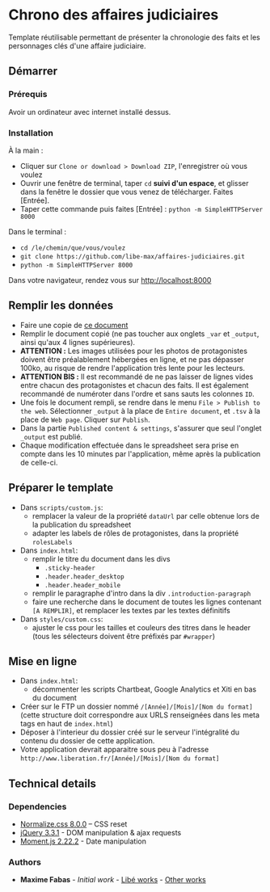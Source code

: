 # Chrono des affaires judiciaires

Template réutilisable permettant de présenter la chronologie des faits et les personnages clés d'une affaire judiciaire.

## Démarrer

### Prérequis

Avoir un ordinateur avec internet installé dessus.

### Installation

À la main :
- Cliquer sur `Clone or download > Download ZIP`, l'enregistrer où vous voulez
- Ouvrir une fenêtre de terminal, taper `cd` **suivi d'un espace**, et glisser dans la fenêtre le dossier que vous venez de télécharger. Faites [Entrée].
- Taper cette commande puis faites [Entrée] : `python -m SimpleHTTPServer 8000`

Dans le terminal :
- `cd /le/chemin/que/vous/voulez`
- `git clone https://github.com/libe-max/affaires-judiciaires.git`
- `python -m SimpleHTTPServer 8000`

Dans votre navigateur, rendez vous sur [http://localhost:8000](http://localhost:8000)

## Remplir les données

- Faire une copie de [ce document](https://docs.google.com/spreadsheets/d/15Z9IKSSp8nuG6DVWsJy9FpHNt0EvqdIhz0T8u0CnZZM/edit?usp=sharing)
- Remplir le document copié (ne pas toucher aux onglets `_var` et `_output`, ainsi qu'aux 4 lignes supérieures).
- **ATTENTION :** Les images utilisées pour les photos de protagonistes doivent être préalablement hébergées en ligne, et ne pas dépasser 100ko, au risque de rendre l'application très lente pour les lecteurs.
- **ATTENTION BIS :** Il est recommandé de ne pas laisser de lignes vides entre chacun des protagonistes et chacun des faits. Il est également recommandé de numéroter dans l'ordre et sans sauts les colonnes `ID`.
- Une fois le document rempli, se rendre dans le menu `File > Publish to the web`. Sélectionner `_output` à la place de `Entire document`, et `.tsv` à la place de `Web page`. Cliquer sur `Publish`.
- Dans la partie `Published content & settings`, s'assurer que seul l'onglet `_output` est publié.
- Chaque modification effectuée dans le spreadsheet sera prise en compte dans les 10 minutes par l'application, même après la publication de celle-ci.

## Préparer le template

- Dans `scripts/custom.js`:
  - remplacer la valeur de la propriété `dataUrl` par celle obtenue lors de la publication du spreadsheet
  - adapter les labels de rôles de protagonistes, dans la propriété `rolesLabels`
- Dans `index.html`:
  - remplir le titre du document dans les divs
    - `.sticky-header`
    - `.header.header_desktop`
    - `.header.header_mobile`
  - remplir le paragraphe d'intro dans la div `.introduction-paragraph`
  - faire une recherche dans le document de toutes les lignes contenant `[A REMPLIR]`, et remplacer les textes par les textes définitifs
- Dans `styles/custom.css`:
  - ajuster le css pour les tailles et couleurs des titres dans le header (tous les sélecteurs doivent être préfixés par `#wrapper`)

## Mise en ligne

- Dans `index.html`:
  - décommenter les scripts Chartbeat, Google Analytics et Xiti en bas du document 
- Créer sur le FTP un dossier nommé `/[Année]/[Mois]/[Nom du format]` (cette structure doit correspondre aux URLS renseignées dans les meta tags en haut de `index.html`)
- Déposer à l'interieur du dossier créé sur le serveur l'intégralité du contenu du dossier de cette application.
- Votre application devrait apparaitre sous peu à l'adresse `http://www.liberation.fr/[Année]/[Mois]/[Nom du format]`


## Technical details

### Dependencies

* [Normalize.css 8.0.0](https://necolas.github.io/normalize.css/) – CSS reset
* [jQuery 3.3.1](https://code.jquery.com/jquery/) - DOM manipulation & ajax requests
* [Moment.js 2.22.2](https://momentjs.com/) - Date manipulation

### Authors

* **Maxime Fabas** - *Initial work* - [Libé works](https://github.com/libe-max) - [Other works](https://github.com/maximefabas)
